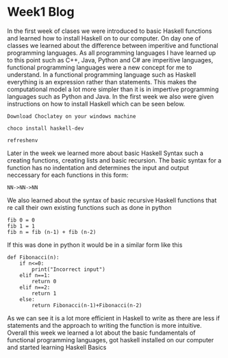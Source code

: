 # Week1 Blog
In the first week of clases we were introduced to basic Haskell functions and learned how to install Haskell on to our computer. On day one of classes we learned about the 
difference between imperitive and functional programming languages. As all programming languages I have learned up to this point such as C++, Java, Python and C# are imperitive
languages, functional programming languages were a new concept for me to understand. In a functional programming language such as Haskell everything is an expression rather 
than statements. This makes the computational model a lot more simpler than it is in impertive programming languages such as Python and Java. In the first week we also were given
instructions on how to install Haskell which can be seen below. 
<br> 
```  
Download Choclatey on your windows machine

choco install haskell-dev

refreshenv
```
Later in the week we learned more about basic Haskell Syntax such a creating functions, creating lists and basic recursion. The basic syntax for a function has no indentation 
and determines the input and output neccessary for each functions in this form: 
```
NN->NN->NN
```
We also learned about the syntax of basic recursive Haskell functions that re call their own existing functions such as done in python
```
fib 0 = 0
fib 1 = 1
fib n = fib (n-1) + fib (n-2)
```
If this was done in python it would be in a similar form like this 
```
def Fibonacci(n):
    if n<=0:
        print("Incorrect input")
    elif n==1:
        return 0
    elif n==2:
        return 1
    else:
        return Fibonacci(n-1)+Fibonacci(n-2)
```
As we can see it is a lot more efficient in Haskell to write as there are less if statements and the approach to writing the function is more intuitive. 
<br>
Overall this week we learned a lot about the basic fundamentals of functional programming languages, got haskell installed on our computer and started learning Haskell Basics

